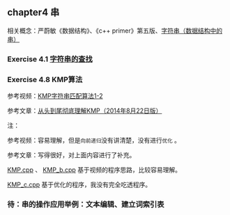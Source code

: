 ## chapter4 串

相关概念：严蔚敏《数据结构》、《c++ primer》第五版、[字符串（数据结构中的串）](http://data.biancheng.net/string/)

### Exercise 4.1 [字符串的查找](https://github.com/da1234cao/data_structure/blob/master/chapter4/4.1.cpp)

### Exercise 4.8 KMP算法

参考视频：[KMP字符串匹配算法1-2](https://www.bilibili.com/video/av11866460/?spm_id_from=333.788.videocard.0)

参考文章：[从头到尾彻底理解KMP（2014年8月22日版）](https://blog.csdn.net/v_july_v/article/details/7041827#commentBox)

注：

参考视频：容易理解，但是`向前递归`没有讲清楚，没有进行`优化` 。

参考文章：写得很好，对上面内容进行了补充。

[KMP.cpp](https://github.com/da1234cao/data_structure/blob/master/chapter4/KMP.cpp) 、 [KMP_b.cpp](https://github.com/da1234cao/data_structure/blob/master/chapter4/KMP_b.cpp) 基于视频的程序思路，比较容易理解。

[KMP_c.cpp](https://github.com/da1234cao/data_structure/blob/master/chapter4/KMP_c.cpp) 基于优化的程序，我没有完全吃透程序。

### 待：串的操作应用举例：文本编辑、建立词索引表



